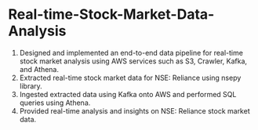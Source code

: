 # Real-time-Stock-Market-Data-Analysis

1. Designed and implemented an end-to-end data pipeline for real-time stock market analysis using AWS services such as S3, Crawler, Kafka, and Athena.
2. Extracted real-time stock market data for NSE: Reliance using nsepy library.
3. Ingested extracted data using Kafka onto AWS and performed SQL queries using Athena.
4. Provided real-time analysis and insights on NSE: Reliance stock market data.
